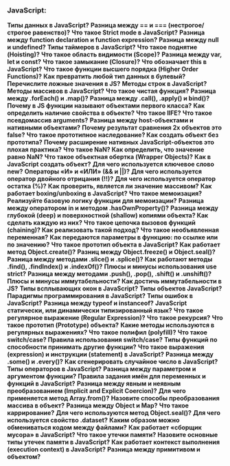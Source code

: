 <h3>
  <span>JavaScript:</span>
</h3>

**Типы данных в JavaScript?**
**Разница между == и === (нестрогое/строгое равенство)?**
**Что такое Strict mode в JavaScript?**
**Разница между function declaration и function expression?**
**Разница между null и undefined?**
**Типы таймеров в JavaScript?**
**Что такое поднятие (Hoisting)?**
**Что такое область видимости (Scope)?**
**Разница между var, let и const?**
**Что такое замыкание (Closure)?**
**Что обозначает this в JavaScript?**
**Что такое функции высшего порядка (Higher Order Functions)?**
**Как превратить любой тип данных в булевый? Перечислите ложные значения в JS?**
**Методы строк в JavaScript?**
**Методы массивов в JavaScript?**
**Что такое чистая функция?**
**Разница между .forEach() и .map()?**
**Разница между .call(), .apply() и bind()?**
**Почему в JS функции называют объектами первого класса?**
**Как определить наличие свойства в объекте?**
**Что такое IIFE?**
**Что такое псевдомассив arguments?**
**Разница между host-объектами и нативными объектами?**
**Почему результат сравнения 2х объектов это false?**
**Что такое прототипное наследование? Как создать объект без прототипа?**
**Почему расширение нативных JavaScript-объектов это плохая практика?**
**Что такое NaN? Как определить, что значение равно NaN?**
**Что такое объектная обертка (Wrapper Objects)?**
**Как в JavaScript создать объект?**
**Для чего используется ключевое слово new?**
**Операторы «И» и «ИЛИ» (&& и ||)?**
**Для чего используется оператор двойного отрицания (!!)?**
**Для чего используется оператор остатка (%)?**
**Как проверить, является ли значение массивом?**
**Как работает boxing/unboxing в JavaScript?**
**Что такое мемоизация? Реализуйте базовую логику функции для мемоизации?**
**Разница между оператором in и методом .hasOwnProperty()?**
**Разница между глубокой (deep) и поверхностной (shallow) копиями объекта? Как сделать каждую из них?**
**Что такое цепочка вызовов функций (chaining)? Как реализовать такой подход?**
**Что такое необъявленная переменная?**
**Как передаются параметры в функцию: по ссылке или по значению?**
**Что такое прототип объекта в JavaScript?**
**Как работает метод Object.create()?**
**Разниц между Object.freeze() и Object.seal()?**
**Разница между методами .slice() и .splice()?**
**Как работают методы .find(), .findIndex() и .indexOf()?**
**Плюсы и минусы использования use strict?**
**Разница между методами .push(), .pop(), .shift() и .unshift()?**
**Плюсы и минусы иммутабельности? Как достичь иммутабельности в JS?**
**Типы всплывающих окон в JavaScript?**
**Типы объектов JavaScript?**
**Парадигмы программирования в JavaScript?**
**Типы ошибок в JavaScript?**
**Разница между typeof и instanceof?**
**JavaScript статически, или динамически типизированный язык?**
**Что такое регулярное выражение (Regular Expression)?**
**Что такое рекурсия?**
**Что такое прототип (Prototype) объекта?**
**Какие методы используются в регулярных выражениях?**
**Что такое полифил (polyfill)?**
**Что такое switch/case? Правила использования switch/case?**
**Типы функций по способности принимать другие функции?**
**Что такое выражения (expression) и инструкции (statement) в JavaScript?**
**Разница между .some() и .every()?**
**Как сгенерировать случайное число в JavaScript?**
**Типы операторов в JavaScript?**
**Разница между параметром и аргументом функции?**
**Правила задания имён для переменных и функций в JavaScript?**
**Разница между явным и неявным преобразованием (Implicit and Explicit Coercion)?**
**Для чего применяется метод Array.from()?**
**Назовите способы преобразования массива в объект?**
**Разница между Object и Map?**
**Что такое каррирование?**
**Для чего используются метод Object.seal()?**
**Для чего используется свойство .dataset?**
**Каким образом можно обмениваться кодом между файлами?**
**Как работает «сборщик мусора» в JavaScript?**
**Что такое утечки памяти?**
**Назовите основные типы утечек памяти в JavaScript?**
**Как работает контекст выполнения (execution context) в JavaScript?**
**Разница между примитивом и объектом?**